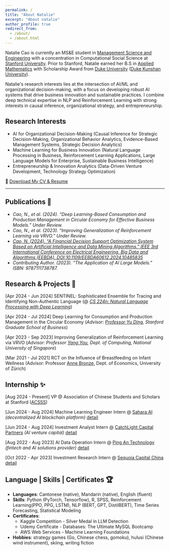 ```yaml
---
permalink: /
title: "About Natalie"
excerpt: "About natalie"
author_profile: true
redirect_from: 
  - /about/
  - /about.html
---
```


Natalie Cao is currently an MS&E student in [Management Science and Engineering](https://msande.stanford.edu) with a concentration in Computational Social Science at [Stanford University](https://www.stanford.edu). Prior to Stanford, Natalie earned her B.S in [Applied Mathematics](https://math.duke.edu/applied-math-analysis-events) with Scholarship Award from [Duke University](https://duke.edu) ([Duke Kunshan University](https://www.dukekunshan.edu.cn)).

Natalie's research interests lies at the intersection of AI/ML and organizational decision-making, with a focus on developing robust AI systems that drive business innovation and sustainable practices. I combine deep technical expertise in NLP and Reinforcement Learning with strong interests in causal inference, organizational strategy, and entrepreneurship.

## Research Interests

- AI for Organizational Decision-Making (Causal Inference for Strategic Decision-Making, Organizational Behavior Analytics, Evidence-Based Management Systems, Strategic Decision Analytics)
- Machine Learning for Business Innovation (Natural Language Processing in Business, Reinforcement Learning Applications, Large Language Models for Enterprise, Sustainable Business Intelligence)
- Entrepreneurship & Innovation Analytics (Data-Driven Venture Development, Technology Strategy Optimization)

🔗 [Download My CV & Resume](https://nataliecao323.github.io/files/natalie_cv.pdf)

---

## Publications 📕

- *Cao, N., et al. (2024). “Deep Learning-Based Consumption and Production Management in Circular Economy for Effective Business Models.” Under Review.*
- *Cao, N., et al. (2023). “Improving Generalization of Reinforcement Learning via VRVO.” Under Review.*
- [*Cao, N. (2024). “A Financial Decision Support Optimization System Based on Artificial Intelligence and Data Mining Algorithms.” IEEE 3rd International Conference on Electrical Engineering, Big Data and Algorithms (EEBDA). DOI:10.1109/EEBDA60612.2024.10485835*](https://www.researchgate.net/publication/379688109_A_Financial_Decision_Support_Optimization_System_Based_on_Artificial_Intelligence_and_Data_Mining_Algorithms)
- *Contributing Author. (2023). “The Application of AI Large Models.” ISBN: 9787111738787.*


## Research & Projects 🚀

[Apr 2024 - Jun 2024] SENTINEL: Sophisticated Ensemble for Tracing and Identifying Non-Authentic Language (@ *[CS 224n: Natural Language Processing with Deep Learning](https://web.stanford.edu/class/cs224n/)*)

[Apr 2024 - Jul 2024] Deep Learning for Consumption and Production Management in the Circular Economy (*Advisor: [Professor Yu Ding](https://www.gsb.stanford.edu/faculty-research/faculty/yu-ding), Stanford Graduate School of Business*)

[Apr 2023 - Sep 2023] Improving Generalization of Reinforcement Learning via VRVO (*Advisor: Professor [Yang You](https://www.comp.nus.edu.sg/~youy/), Dept. of Computing, National University of Singapore*)

[Mar 2021 - Jul 2021] RCT on the Influence of Breastfeeding on Infant Wellness (Advisor: Professor [Anne Bronze](https://sites.google.com/view/aabrenoe/home), Dept. of Economics, University of Zürich)

## Internship ✨

[Aug 2024 - Present] VP @ Association of Chinese Students and Scholars at Stanford ([ACSSS](https://www.facebook.com/CSSA.Stanford/))

[Jun 2024 - Aug 2024] Machine Learning Engineer Intern @ [Sahara AI](https://saharalabs.ai) *(decentralized AI blockchain platform)* [detail](/cv/)

[Jun 2024 - Aug 2024] Investment Analyst Intern @ [CatchLight Capital Partners](https://www.catchlightcap.com) *(AI venture capital)* [detail](/cv/)

[Aug 2022 - Aug 2023] AI Data Operation Intern @ [Ping An Technology](https://tech.pingan.com) *(fintech and AI solutions provider)* [detail](/cv/)

[Oct 2022 - Apr 2023] Investment Research Intern @ [Sequoia Capital China](https://www.sequoiacap.com) [detail](/cv/)


## Language | Skills | Certificates 🏆
- **Languages**: Cantonese (native), Mandarin (native), English (fluent)
- **Skills**: Python (PyTorch, Tensorflow), R, SPSS, Reinforcement Learning(PPO, PPG, LSTM), NLP (BERT, GPT, DistilBERT), Time Series Forecasting, Statistical Modeling
- **Certificates**: 
  - Kaggle Competition - Silver Medal in LLM Detection
  - Udemy Certificate - Databases: The Ultimate MySQL Bootcamp
  - AWS Web Services - Machine Learning Foundations
- **Hobbies**: strategy games (Go, Chinese chess, gomoku), hulusi (Chinese wind instrument), skiing, writing fiction
